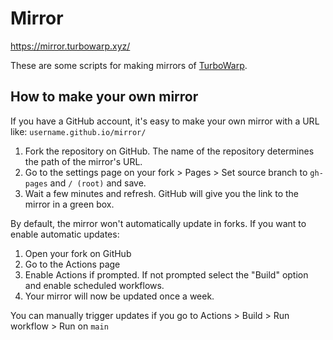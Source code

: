 # Mirror

https://mirror.turbowarp.xyz/

These are some scripts for making mirrors of [TurboWarp](https://turbowarp.org/).

## How to make your own mirror

If you have a GitHub account, it's easy to make your own mirror with a URL like: `username.github.io/mirror/`

1. Fork the repository on GitHub. The name of the repository determines the path of the mirror's URL.
2. Go to the settings page on your fork > Pages > Set source branch to `gh-pages` and `/ (root)` and save.
3. Wait a few minutes and refresh. GitHub will give you the link to the mirror in a green box.

By default, the mirror won't automatically update in forks. If you want to enable automatic updates:

1. Open your fork on GitHub
2. Go to the Actions page
3. Enable Actions if prompted. If not prompted select the "Build" option and enable scheduled workflows.
4. Your mirror will now be updated once a week.

You can manually trigger updates if you go to Actions > Build > Run workflow > Run on `main`

